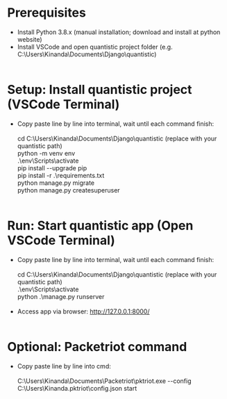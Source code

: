 # Prerequisites
- Install Python 3.8.x (manual installation; download and install at python website)<br/>
- Install VSCode and open quantistic project folder (e.g. C:\Users\Kinanda\Documents\Django\quantistic)<br/><br/>

# Setup: Install quantistic project (VSCode Terminal)
- Copy paste line by line into terminal, wait until each command finish:<br/><br/>
cd C:\Users\Kinanda\Documents\Django\quantistic (replace with your quantistic path)<br/>
python -m venv env<br/>
.\env\Scripts\activate<br/>
pip install --upgrade pip<br/>
pip install -r .\requirements.txt<br/>
python manage.py migrate<br/>
python manage.py createsuperuser<br/><br/>

# Run: Start quantistic app (Open VSCode Terminal)
- Copy paste line by line into terminal, wait until each command finish:<br/><br/>
cd C:\Users\Kinanda\Documents\Django\quantistic (replace with your quantistic path)<br/>
.\env\Scripts\activate<br/>
python .\manage.py runserver<br/><br/>
- Access app via browser: http://127.0.0.1:8000/<br/><br/>

# Optional: Packetriot command
- Copy paste line by line into cmd:<br/><br/>
C:\Users\Kinanda\Documents\Packetriot\pktriot.exe --config C:\Users\Kinanda\.pktriot\config.json start<br/><br/>
